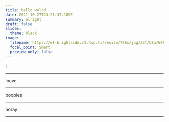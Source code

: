 ```yaml
---
title: hello wolrd
date: 2021-10-27T23:21:37.189Z
summary: alright
draft: false
slides:
  theme: black
image:
  filename: https://wl-brightside.cf.tsp.li/resize/728x/jpg/33f/b8a/60863d5189af87971c3874fccd.jpg
  focal_point: Smart
  preview_only: false
---
```

I 



---



locve



---



boobies

---

horay

---